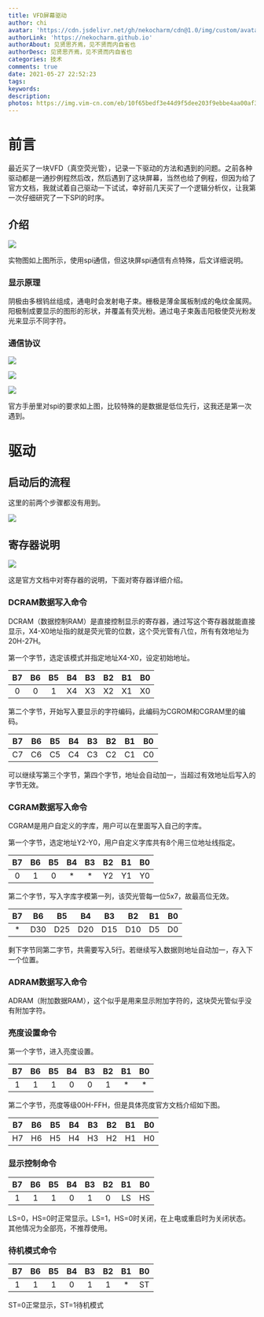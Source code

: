 ```yaml
---
title: VFD屏幕驱动
author: chi
avatar: 'https://cdn.jsdelivr.net/gh/nekocharm/cdn@1.0/img/custom/avatar.png'
authorLink: 'https://nekocharm.github.io'
authorAbout: 见贤思齐焉，见不贤而内自省也
authorDesc: 见贤思齐焉，见不贤而内自省也
categories: 技术
comments: true
date: 2021-05-27 22:52:23
tags:
keywords:
description:
photos: https://img.vim-cn.com/eb/10f65bedf3e44d9f5dee203f9ebbe4aa00af37.jpg
---
```


# 前言

最近买了一块VFD（真空荧光管），记录一下驱动的方法和遇到的问题。之前各种驱动都是一通抄例程然后改，然后遇到了这块屏幕，当然也给了例程，但因为给了官方文档，我就试着自己驱动一下试试，幸好前几天买了一个逻辑分析仪，让我第一次仔细研究了一下SPI的时序。

## 介绍

![](0.jpg)

实物图如上图所示，使用spi通信，但这块屏spi通信有点特殊，后文详细说明。

### 显示原理

阴极由多根钨丝组成，通电时会发射电子束。栅极是薄金属板制成的龟纹金属网。阳极制成要显示的图形的形状，并覆盖有荧光粉。通过电子束轰击阳极使荧光粉发光来显示不同字符。

### 通信协议

![](1.png)

![](2.png)

![](3.png)

官方手册里对spi的要求如上图，比较特殊的是数据是低位先行，这我还是第一次遇到。

# 驱动

## 启动后的流程

这里的前两个步骤都没有用到。

![](4.png)

## 寄存器说明

![](5.png)

这是官方文档中对寄存器的说明，下面对寄存器详细介绍。

### DCRAM数据写入命令

DCRAM（数据控制RAM）是直接控制显示的寄存器，通过写这个寄存器就能直接显示，X4-X0地址指的就是荧光管的位数，这个荧光管有八位，所有有效地址为20H-27H。

第一个字节，选定该模式并指定地址X4-X0，设定初始地址。

| B7   | B6   | B5   | B4   | B3   | B2   | B1   | B0   |
| :---: | :---: | :---: | :---: | :---: | :---: | :---: | :---: |
| 0    | 0    | 1    | X4   | X3   | X2   | X1   | X0   |

第二个字节，开始写入要显示的字符编码，此编码为CGROM和CGRAM里的编码。

| B7   | B6   | B5   | B4   | B3   | B2   | B1   | B0   |
| :---: | :---: | :---: | :---: | :---: | :---: | :---: | :---: |
| C7   | C6   | C5   | C4   | C3   | C2   | C1   | C0   |

可以继续写第三个字节，第四个字节，地址会自动加一，当超过有效地址后写入的字节无效。

### CGRAM数据写入命令

CGRAM是用户自定义的字库，用户可以在里面写入自己的字库。

第一个字节，选定地址Y2-Y0，用户自定义字库共有8个用三位地址线指定。

| B7   | B6   | B5   | B4   | B3   | B2   | B1   | B0   |
| :---: | :---: | :---: | :---: | :---: | :---: | :---: | :---: |
| 0    | 1    | 0    | *    | *    | Y2   | Y1   | Y0   |

第二个字节，写入字库字模第一列，该荧光管每一位5x7，故最高位无效。

| B7   | B6   | B5   | B4   | B3   | B2   | B1   | B0   |
| :---: | :---: | :---: | :---: | :---: | :---: | :---: | :---: |
| *    | D30  | D25  | D20  | D15  | D10  | D5   | D0   |

剩下字节同第二字节，共需要写入5行。若继续写入数据则地址自动加一，存入下一个位置。

### ADRAM数据写入命令

ADRAM（附加数据RAM），这个似乎是用来显示附加字符的，这块荧光管似乎没有附加字符。

### 亮度设置命令

第一个字节，进入亮度设置。

| B7   | B6   | B5   | B4   | B3   | B2   | B1   | B0   |
| :---: | :---: | :---: | :---: | :---: | :---: | :---: | :---: |
| 1    | 1    | 1    | 0    | 0    | 1    | *    | *    |

第二个字节，亮度等级00H-FFH，但是具体亮度官方文档介绍如下图。

| B7   | B6   | B5   | B4   | B3   | B2   | B1   | B0   |
| :---: | :---: | :---: | :---: | :---: | :---: | :---: | :---: |
| H7   | H6   | H5   | H4   | H3   | H2   | H1   | H0   |

### 显示控制命令

| B7   | B6   | B5   | B4   | B3   | B2   | B1   | B0   |
| :---: | :---: | :---: | :---: | :---: | :---: | :---: | :---: |
| 1    | 1    | 1    | 0    | 1    | 0    | LS   | HS   |

LS=0，HS=0时正常显示。LS=1，HS=0时关闭，在上电或重启时为关闭状态。其他情况为全部亮，不推荐使用。

### 待机模式命令

| B7   | B6   | B5   | B4   | B3   | B2   | B1   | B0   |
| :---: | :---: | :---: | :---: | :---: | :---: | :---: | :---: |
| 1    | 1    | 1    | 0    | 1    | 1    | *    | ST   |

ST=0正常显示，ST=1待机模式



